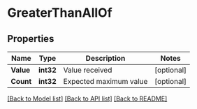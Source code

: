 # GreaterThanAllOf

## Properties

Name | Type | Description | Notes
------------ | ------------- | ------------- | -------------
**Value** | **int32** | Value received | [optional] 
**Count** | **int32** | Expected maximum value | [optional] 

[[Back to Model list]](../README.md#documentation-for-models) [[Back to API list]](../README.md#documentation-for-api-endpoints) [[Back to README]](../README.md)


